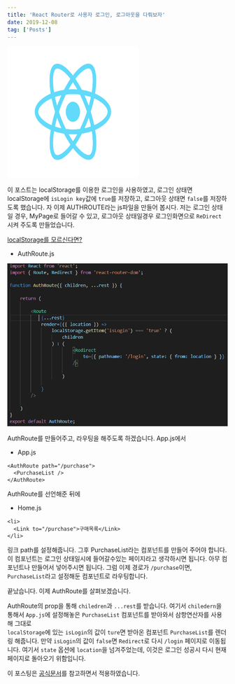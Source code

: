 ```yaml
---
title: 'React Router로 사용자 로그인, 로그아웃을 다뤄보자'
date: 2019-12-08
tag: ['Posts']
---
```


<img src='../assets/images/React.png' width='300px' height='300px'/>

이 포스트는 localStorage를 이용한 로그인을 사용하였고, 로그인 상태면 localStorage에 `isLogin key`값에 `true`를 저장하고, 로그아웃 상태면 `false`를 저장하도록 했습니다. 자 이제 AUTHROUTE라는 js파일을 만들어 봅시다. 저는 로그인 상태일 경우, MyPage로 들어갈 수 있고, 로그아웃 상태일경우 로그인화면으로 `ReDirect` 시켜 주도록 만들었습니다.

[localStorage를 모르신다면?](https://developer.mozilla.org/ko/docs/Web/API/Window/localStorage)

- AuthRoute.js

<img src='../assets/images/AuthRoute.PNG'/>

AuthRoute를 만들어주고, 라우팅을 해주도록 하겠습니다.
App.js에서

- App.js

```tsx
<AuthRoute path="/purchase">
  <PurchaseList />
</AuthRoute>
```

AuthRoute를 선언해준 뒤에

- Home.js

```tsx
<li>
  <Link to="/purchase">구매목록</Link>
</li>
```

링크 path를 설정해줍니다. 그후 PurchaseList라는 컴포넌트를 만들어 주어야 합니다. 이 컴포넌트는 로그인 상태일시에 들어갈수있는 페이지라고 생각하시면 됩니다. 아무 컴포넌트나 만들어서 넣어주시면 됩니다. 그럼 이제 경로가 `/purchase`이면, `PurchaseList`라고 설정해둔 컴포넌트로 라우팅합니다.

끝났습니다. 이제 AuthRoute를 살펴보겠습니다.

AuthRoute의 prop을 통해 `chiledren`과 `...rest`를 받습니다. 여기서 `chiledern`을 통해서 `App.js`에 설정해놓은 `PurchaseList` 컴포넌트를 받아와서 삼항연산자를 사용해 그대로  
`localStorage`에 있는 `isLogin`의 값이 `ture`면 받아온 컴포넌트 `PurchaseList`를 렌더링 해줍니다. 만약 `isLogin`의 값이 `false`면 `Redirect`로 다시 `/login` 페이지로 이동됩니다. 여기서 `state` 옵션에 `location`을 넘겨주었는데, 이것은 로그인 성공시 다시 현재 페이지로 돌아오기 위함입니다.

이 포스팅은 [공식문서](https://reacttraining.com/react-router/web/example/auth-workflow)를 참고하면서 적용하였습니다.
